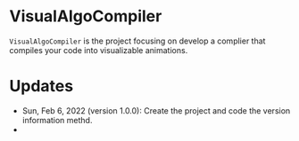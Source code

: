 # VisualAlgoCompiler

`VisualAlgoCompiler` is the project focusing on develop a complier that compiles your code into visualizable animations.

# Updates

- Sun, Feb 6, 2022 (version 1.0.0): Create the project and code the version information methd.
- 
